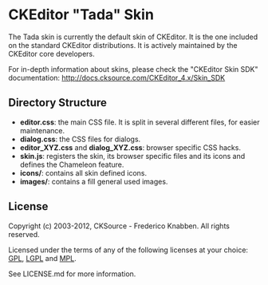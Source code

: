 ﻿CKEditor "Tada" Skin
====================

The Tada skin is currently the default skin of CKEditor. It is the one included on the standard CKEditor distributions. It is actively maintained by the CKEditor core developers.

For in-depth information about skins, please check the "CKEditor Skin SDK" documentation:
http://docs.cksource.com/CKEditor_4.x/Skin_SDK

Directory Structure
-------------------

- **editor.css**: the main CSS file. It is split in several different files, for easier maintenance.
- **dialog.css**: the CSS files for dialogs.
- **editor_XYZ.css** and **dialog_XYZ.css**: browser specific CSS hacks.
- **skin.js**: registers the skin, its browser specific files and its icons and defines the Chameleon feature.
- **icons/**: contains all skin defined icons.
- **images/**: contains a fill general used images.

License
-------

Copyright (c) 2003-2012, CKSource - Frederico Knabben. All rights reserved.

Licensed under the terms of any of the following licenses at your choice: [GPL](http://www.gnu.org/licenses/gpl.html), [LGPL](http://www.gnu.org/licenses/lgpl.html) and [MPL](http://www.mozilla.org/MPL/MPL-1.1.html).

See LICENSE.md for more information.
